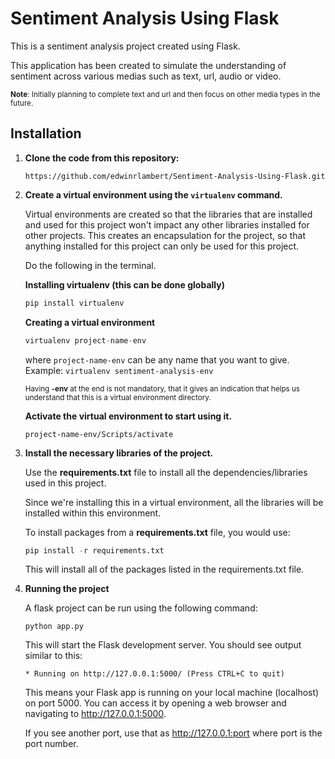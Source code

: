# Sentiment Analysis Using Flask

This is a sentiment analysis project created using Flask.

This application has been created to simulate the understanding of sentiment across various medias such as text, url, audio or video.

<small>**Note**: Initially planning to complete text and url and then focus on other media types in the future.</small>

## Installation

1. **Clone the code from this repository:**

   ```
   https://github.com/edwinrlambert/Sentiment-Analysis-Using-Flask.git
   ```

2. **Create a virtual environment using the `virtualenv` command.**

   Virtual environments are created so that the libraries that are installed and used for this project won't impact any other libraries installed for other projects. This creates an encapsulation for the project, so that anything installed for this project can only be used for this project.

   Do the following in the terminal.

   **Installing virtualenv (this can be done globally)**

   ```py
   pip install virtualenv
   ```

   **Creating a virtual environment**

   ```py
   virtualenv project-name-env
   ```

   where `project-name-env` can be any name that you want to give. Example: `virtualenv sentiment-analysis-env`

   <small>Having **-env** at the end is not mandatory, that it gives an indication that helps us understand that this is a virtual environment directory.</small>

   **Activate the virtual environment to start using it.**

   ```
   project-name-env/Scripts/activate
   ```

3. **Install the necessary libraries of the project.**

    Use the **requirements.txt** file to install all the dependencies/libraries used in this project. 

    Since we're installing this in a virtual environment, all the libraries will be installed within this environment.

    To install packages from a **requirements.txt** file, you would use:

    ```py
    pip install -r requirements.txt
    ```

    This will install all of the packages listed in the requirements.txt file.

4. **Running the project**

    A flask project can be run using the following command:

    ```
    python app.py
    ```

    This will start the Flask development server. You should see output similar to this:

    ```* Running on http://127.0.0.1:5000/ (Press CTRL+C to quit)```

    This means your Flask app is running on your local machine (localhost) on port 5000. You can access it by opening a web browser and navigating to http://127.0.0.1:5000.

    If you see another port, use that as http://127.0.0.1:port where port is the port number.